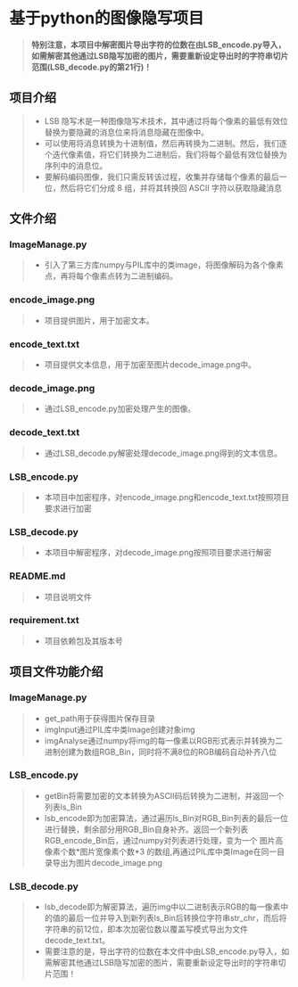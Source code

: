 # 基于python的图像隐写项目

> **特别注意，本项目中解密图片导出字符的位数在由LSB_encode.py导入，如需解密其他通过LSB隐写加密的图片，需要重新设定导出时的字符串切片范围(LSB_decode.py的第21行)！**

## 项目介绍

> - LSB 隐写术是一种图像隐写术技术，其中通过将每个像素的最低有效位替换为要隐藏的消息位来将消息隐藏在图像中。
>- 可以使用将消息转换为十进制值，然后再转换为二进制。然后，我们逐个迭代像素值，将它们转换为二进制后，我们将每个最低有效位替换为序列中的消息位。
>- 要解码编码图像，我们只需反转该过程，收集并存储每个像素的最后一位，然后将它们分成 8 组，并将其转换回 ASCII 字符以获取隐藏消息

## 文件介绍

### ImageManage.py

> - 引入了第三方库numpy与PIL库中的类image，将图像解码为各个像素点，再将每个像素点转为二进制编码。

### encode_image.png

> - 项目提供图片，用于加密文本。

### encode_text.txt

> - 项目提供文本信息，用于加密至图片decode_image.png中。

### decode_image.png

> - 通过LSB_encode.py加密处理产生的图像。

### decode_text.txt

> - 通过LSB_decode.py解密处理decode_image.png得到的文本信息。

### LSB_encode.py

> - 本项目中加密程序，对encode_image.png和encode_text.txt按照项目要求进行加密

### LSB_decode.py

> - 本项目中解密程序，对decode_image.png按照项目要求进行解密

### README.md

> - 项目说明文件

### requirement.txt

> - 项目依赖包及其版本号

## 项目文件功能介绍

### ImageManage.py

> - get_path用于获得图片保存目录
>- imgInput通过PIL库中类Image创建对象img
>- imgAnalyse通过numpy将img的每一像素以RGB形式表示并转换为二进制创建为数组RGB_Bin，同时将不满8位的RGB编码自动补齐八位

### LSB_encode.py

> - getBin将需要加密的文本转换为ASCII码后转换为二进制，并返回一个列表ls_Bin
>- lsb_encode即为加密算法，通过遍历ls_Bin对RGB_Bin列表的最后一位进行替换，剩余部分用RGB_Bin自身补齐。返回一个新列表RGB_encode_Bin后，通过numpy对列表进行处理，变为一个
   图片高像素个数\*图片宽像素个数\*3 的数组,再通过PIL库中类Image在同一目录导出为图片decode_image.png

### LSB_decode.py

>- lsb_decode即为解密算法，遍历img中以二进制表示RGB的每一像素中的值的最后一位并导入到新列表ls_Bin后转换位字符串str_chr，而后将字符串的前12位，即本次加密位数以覆盖写模式导出为文件decode_text.txt。
>- 需要注意的是，导出字符的位数在本文件中由LSB_encode.py导入，如需解密其他通过LSB隐写加密的图片，需要重新设定导出时的字符串切片范围！